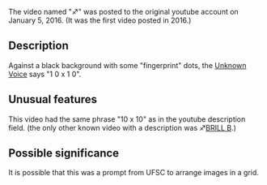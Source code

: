 The video named "♐" was posted to the original youtube account on
January 5, 2016. (It was the first video posted in 2016.)

## Description

Against a black background with some "fingerprint" dots, the [Unknown Voice](Unknown_Voice "wikilink") says "1 0 x 1 0".

## Unusual features

This video had the same phrase "10 x 10" as in the youtube description
field. (the only other known video with a description was ♐[BRILL B](BRILL_B "wikilink").)

## Possible significance

It is possible that this was a prompt from UFSC to arrange images in a
grid.
